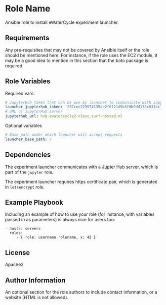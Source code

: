 Role Name
=========

Ansible role to install eWaterCycle experiment launcher.

Requirements
------------

Any pre-requisites that may not be covered by Ansible itself or the role should be mentioned here. For instance, if the role uses the EC2 module, it may be a good idea to mention in this section that the boto package is required.

Role Variables
--------------

Required vars:
```yaml
# JupyterHub token that can be use by launcher to communicate with JupyterHub api
launcher_jupyterhub_token: '297cee229574135ae2f6721d9b3f0b9dd138c831cc15084c01d68f145b70b5b2'
# URL of JupyterHub server
jupyterhub_url: hub.ewatercycle2-nlesc.surf-hosted.nl
```

Optional variables
```yaml
# Base path under which launcher will accept requests
launcher_base_path: /
```

Dependencies
------------

The experiment launcher communicates with a Jupter Hub server, which is part of the `jupyter` role.

The experiment launcher requires https certificate pair, which is generated in `letsencrypt` role.

Example Playbook
----------------

Including an example of how to use your role (for instance, with variables passed in as parameters) is always nice for users too:

    - hosts: servers
      roles:
         - { role: username.rolename, x: 42 }

License
-------

Apache2

Author Information
------------------

An optional section for the role authors to include contact information, or a website (HTML is not allowed).
